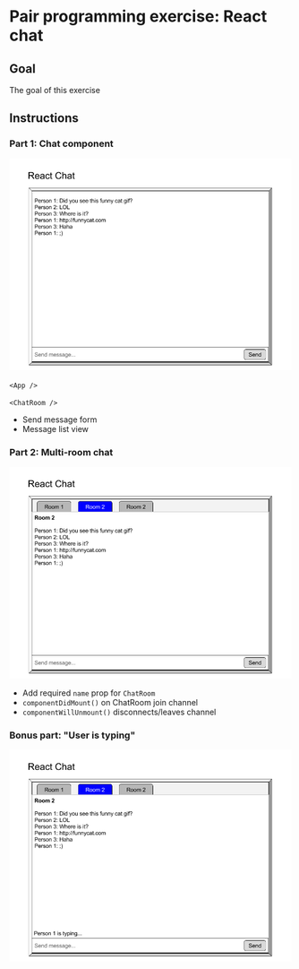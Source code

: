 # Pair programming exercise: React chat

## Goal

The goal of this exercise

## Instructions

### Part 1: Chat component

![](img/chat1.png)

`<App />`

`<ChatRoom />`
- Send message form
- Message list view

### Part 2: Multi-room chat

![](img/chat2.png)

<ChatRoomSelector />

- Add required `name` prop for `ChatRoom`
- `componentDidMount()` on ChatRoom join channel
- `componentWillUnmount()` disconnects/leaves channel

### Bonus part: "User is typing"

![](img/chat3.png)
